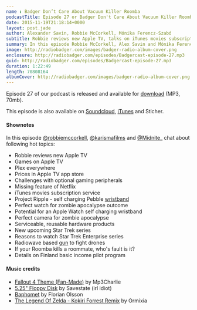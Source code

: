 ```yaml
---
name : Badger Don’t Care About Vacuum Killer Roomba
podcastTitle: Episode 27 or Badger Don't Care About Vacuum Killer Roomba
date: 2015-11-19T21:18:14+0000
layout: post.jade
author: Alexander Savin, Robbie McCorkell, Mónika Ferencz-Szabó
subtitle: Robbie reviews new Apple TV, talks on iTunes movies subscription service, missing features of Netflix, starless faves on Twitter, smart wristband charging smart watches, anti drones radio wave gun, new upcoming Star Trek series and basic income pilot in Finland
summary: In this episode Robbie McCorkell, Alex Savin and Mónika Ferencz-Szabó talk about new Apple TV, talks on iTunes movies subscription service, missing features of Netflix, starless faves on Twitter, smart wristband charging smart watches, anti drones radio wave gun, new upcoming Star Trek series and basic income pilot in Finland. For full shownotes and links check our website http://www.radiobadger.com
image: http://radiobadger.com/images/badger-radio-album-cover.png
enclosure: http://radiobadger.com/episodes/Badgercast-episode-27.mp3
guid: http://radiobadger.com/episodes/Badgercast-episode-27.mp3
duration: 1:22:49
length: 70808164
albumCover: http://radiobadger.com/images/badger-radio-album-cover.png
---
```


Episode 27 of our podcast is released and available for [download](http://radiobadger.com/episodes/Badgercast-episode-27.mp3) (MP3, 70mb).

This episode is also available on [Soundcloud](https://soundcloud.com/radiobadger/radio-badger-episode-27), [iTunes](https://itunes.apple.com/gb/podcast/radio-badger-tech-podcast/id918884643?mt=2) and Sticher.

#### Shownotes

In this episode [@robbiemccorkell](https://twitter.com/robbiemccorkell), [@karismafilms](https://twitter.com/karismafilms) and [@Midnite_](https://twitter.com/Midnite_) chat about following hot topics:

* Robbie reviews new Apple TV
* Games on Apple TV
* Plex everywhere
* Prices in Apple TV app store
* Challenges with optional gaming peripherals
* Missing feature of Netflix
* iTunes movies subscription service
* Project Ripple - self charging Pebble [wristband](https://www.kickstarter.com/projects/170743596/ripple-the-most-advanced-solar-watch-strap-for-peb)
* Perfect watch for zombie apocalypse outcome
* Potential for an Apple Watch self charging wristband
* Perfect camera for zombie apocalypse
* Serviceable, reusable hardware products
* New upcoming Star Trek series
* Reasons to watch Star Trek Enterprise series
* Radiowave based [gun](http://petapixel.com/2015/10/15/this-rifle-shoots-down-drones-with-radio-waves/) to fight drones
* If your Roomba kills a roommate, who's fault is it?
* Details on Finland basic income pilot program

#### Music credits

* [Fallout 4 Theme (Fan-Made)](https://soundcloud.com/mp3charlie/fallout4) by Mp3Charlie
* [5.25" Floppy Disk](https://soundcloud.com/savestate/floppy-disk-nsf) by Savestate (irl idiot)
* [Baphomet](https://soundcloud.com/florianolsson/baphomet) by Florian Olsson
* [The Legend Of Zelda - Kokiri Forrest Remix](https://soundcloud.com/ormixia/the-legend-of-zelda-kokiri-forrest-remix) by Ormixia
